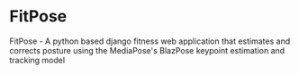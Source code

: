 # FitPose
FitPose - A python based django fitness web application that estimates and corrects posture using the MediaPose's BlazPose keypoint estimation and tracking model
